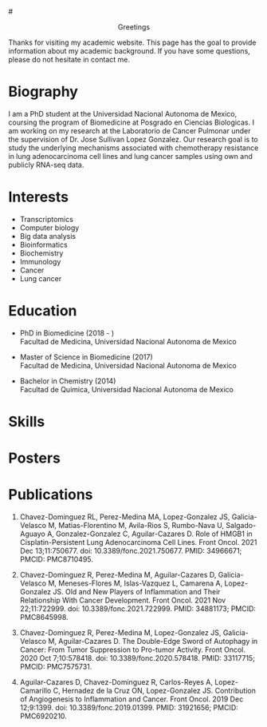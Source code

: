#<center>Greetings</center>

Thanks for visiting my academic website. This page has the goal to provide information about my academic background. If you have some questions, please do not hesitate in contact me.

# Biography
I am a PhD student at the Universidad Nacional Autonoma de Mexico, coursing the program of Biomedicine at Posgrado en Ciencias Biologicas. I am working on my research at the Laboratorio de Cancer Pulmonar under the supervision of Dr. Jose Sullivan Lopez Gonzalez. Our research goal is to study the underlying mechanisms associated with chemotherapy resistance in lung adenocarcinoma cell lines and lung cancer samples using own and publicly RNA-seq data.

# Interests
* Transcriptomics
* Computer biology
* Big data analysis
* Bioinformatics
* Biochemistry
* Immunology
* Cancer
* Lung cancer

# Education
* PhD in Biomedicine (2018 - )   
Facultad de Medicina, Universidad Nacional Autonoma de Mexico 

* Master of Science in Biomedicine (2017)  
Facultad de Medicina, Universidad Nacional Autonoma de Mexico

* Bachelor in Chemistry (2014)  
Facultad de Quimica, Universidad Nacional Autonoma de Mexico

# Skills


# Posters

# Publications

1. Chavez-Dominguez RL, Perez-Medina MA, Lopez-Gonzalez JS, Galicia-Velasco M, Matias-Florentino M, Avila-Rios S, Rumbo-Nava U, Salgado-Aguayo A, Gonzalez-Gonzalez C, Aguilar-Cazares D. Role of HMGB1 in Cisplatin-Persistent Lung Adenocarcinoma Cell Lines. Front Oncol. 2021 Dec 13;11:750677. doi: 10.3389/fonc.2021.750677. PMID: 34966671; PMCID: PMC8710495.

2. Chavez-Dominguez R, Perez-Medina M, Aguilar-Cazares D, Galicia-Velasco M, Meneses-Flores M, Islas-Vazquez L, Camarena A, Lopez-Gonzalez JS. Old and New Players of Inflammation and Their Relationship With Cancer Development. Front Oncol. 2021 Nov 22;11:722999. doi: 10.3389/fonc.2021.722999. PMID: 34881173; PMCID: PMC8645998.

3. Chavez-Dominguez R, Perez-Medina M, Lopez-Gonzalez JS, Galicia-Velasco M, Aguilar-Cazares D. The Double-Edge Sword of Autophagy in Cancer: From Tumor Suppression to Pro-tumor Activity. Front Oncol. 2020 Oct 7;10:578418. doi: 10.3389/fonc.2020.578418. PMID: 33117715; PMCID: PMC7575731.

4. Aguilar-Cazares D, Chavez-Dominguez R, Carlos-Reyes A, Lopez-Camarillo C, Hernadez de la Cruz ON, Lopez-Gonzalez JS. Contribution of Angiogenesis to Inflammation and Cancer. Front Oncol. 2019 Dec 12;9:1399. doi: 10.3389/fonc.2019.01399. PMID: 31921656; PMCID: PMC6920210.



